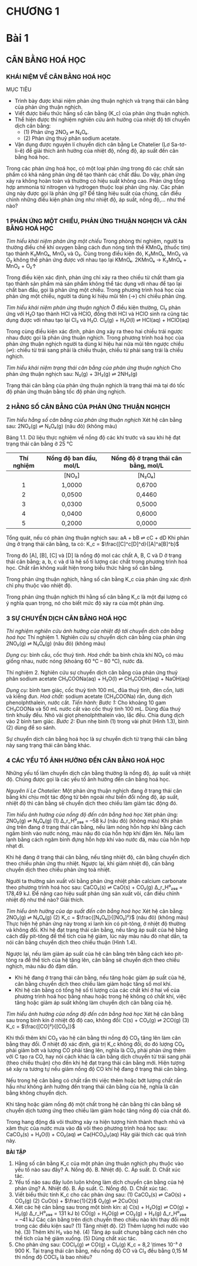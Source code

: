 # CHƯƠNG 1
# Bài 1
## CÂN BẰNG HOÁ HỌC
### KHÁI NIỆM VỀ CÂN BẰNG HOÁ HỌC

MỤC TIÊU
- Trình bày được khái niệm phản ứng thuận nghịch và trạng thái cân bằng của phản ứng thuận nghịch.
- Viết được biểu thức hằng số cân bằng (K_c) của phản ứng thuận nghịch.
- Thể hiện được thí nghiệm nghiên cứu ảnh hưởng của nhiệt độ tới chuyển dịch cân bằng:
  - (1) Phản ứng 2NO₂ ⇌ N₂O₄.
  - (2) Phản ứng thuỷ phân sodium acetate.
- Vận dụng được nguyên lí chuyển dịch cân bằng Le Chatelier (Lơ Sa-tơ-li-ê) để giải thích ảnh hưởng của nhiệt độ, nồng độ, áp suất đến cân bằng hoá học.

Trong các phản ứng hoá học, có một loại phản ứng trong đó các chất sản phẩm có khả năng phản ứng để tạo thành các chất đầu. Do vậy, phản ứng xảy ra không hoàn toàn và thường có hiệu suất không cao. Phản ứng tổng hợp ammonia từ nitrogen và hydrogen thuộc loại phản ứng này. Các phản ứng này được gọi là phản ứng gì? Để tăng hiệu suất của chúng, cần điều chỉnh những điều kiện phản ứng như nhiệt độ, áp suất, nồng độ,... như thế nào?

### 1 PHẢN ỨNG MỘT CHIỀU, PHẢN ỨNG THUẬN NGHỊCH VÀ CÂN BẰNG HOÁ HỌC

*Tìm hiểu khái niệm phản ứng một chiều*
Trong phòng thí nghiệm, người ta thường điều chế khí oxygen bằng cách đun nóng tinh thể KMnO₄ (thuốc tím) tạo thành K₂MnO₄, MnO₂ và O₂. Cùng trong điều kiện đó, K₂MnO₄, MnO₂ và O₂ không thể phản ứng được với nhau tạo lại KMnO₄.
2KMnO₄ → K₂MnO₄ + MnO₂ + O₂↑

Trong điều kiện xác định, phản ứng chỉ xảy ra theo chiều từ chất tham gia tạo thành sản phẩm mà sản phẩm không thể tác dụng với nhau để tạo lại chất ban đầu, gọi là phản ứng một chiều. Trong phương trình hoá học của phản ứng một chiều, người ta dùng kí hiệu mũi tên (→) chỉ chiều phản ứng.

*Tìm hiểu khái niệm phản ứng thuận nghịch*
Ở điều kiện thường, Cl₂ phản ứng với H₂O tạo thành HCl và HClO, đồng thời HCl và HClO sinh ra cũng tác dụng được với nhau tạo lại Cl₂ và H₂O.
Cl₂(g) + H₂O(l) ⇌ HCl(aq) + HClO(aq)

Trong cùng điều kiện xác định, phản ứng xảy ra theo hai chiều trái ngược nhau được gọi là phản ứng thuận nghịch. Trong phương trình hoá học của phản ứng thuận nghịch người ta dùng kí hiệu hai nửa mũi tên ngược chiều (⇌): chiều từ trái sang phải là chiều thuận, chiều từ phải sang trái là chiều nghịch.

*Tìm hiểu khái niệm trạng thái cân bằng của phản ứng thuận nghịch*
Cho phản ứng thuận nghịch sau:
N₂(g) + 3H₂(g) ⇌ 2NH₃(g)

Trạng thái cân bằng của phản ứng thuận nghịch là trạng thái mà tại đó tốc độ phản ứng thuận bằng tốc độ phản ứng nghịch.

### 2 HẰNG SỐ CÂN BẰNG CỦA PHẢN ỨNG THUẬN NGHỊCH

*Tìm hiểu hằng số cân bằng của phản ứng thuận nghịch*
Xét hệ cân bằng sau: 2NO₂(g) ⇌ N₂O₄(g)
                     (nâu đỏ) (không màu)

Bảng 1.1. Dữ liệu thực nghiệm về nồng độ các khí trước và sau khi hệ đạt trạng thái cân bằng ở 25 °C

| Thí nghiệm | Nồng độ ban đầu, mol/L | Nồng độ ở trạng thái cân bằng, mol/L |
| :-------: | :--------------------: | :----------------------------------: |
|           | [NO₂]                  | [N₂O₄]                               | [NO₂]                                | [N₂O₄]                               |
|     1     |         1,0000         |                0,6700                |                0,0547                |                0,6430                |
|     2     |         0,0500         |                0,4460                |                0,0457                |                0,4480                |
|     3     |         0,0300         |                0,5000                |                0,0475                |                0,4910                |
|     4     |         0,0400         |                0,6000                |                0,0523                |                0,5940                |
|     5     |         0,2000         |                0,0000                |                0,0204                |                0,0898                |

Tổng quát, nếu có phản ứng thuận nghịch sau:
aA + bB ⇌ cC + dD
Khi phản ứng ở trạng thái cân bằng, ta có:
K_c = $\frac{[C]^c[D]^d}{[A]^a[B]^b}$

Trong đó [A], [B], [C] và [D] là nồng độ mol các chất A, B, C và D ở trạng thái cân bằng; a, b, c và d là hệ số tỉ lượng các chất trong phương trình hoá học. Chất rắn không xuất hiện trong biểu thức hằng số cân bằng.

Trong phản ứng thuận nghịch, hằng số cân bằng K_c của phản ứng xác định chỉ phụ thuộc vào nhiệt độ.

Trong phản ứng thuận nghịch thì hằng số cân bằng K_c là một đại lượng có ý nghĩa quan trọng, nó cho biết mức độ xảy ra của một phản ứng.

### 3 SỰ CHUYỂN DỊCH CÂN BẰNG HOÁ HỌC

*Thí nghiệm nghiên cứu ảnh hưởng của nhiệt độ tới chuyển dịch cân bằng hoá học*
Thí nghiệm 1. Nghiên cứu sự chuyển dịch cân bằng của phản ứng
2NO₂(g) ⇌ N₂O₄(g)
(nâu đỏ) (không màu)

*Dụng cụ:* bình cầu, cốc thuỷ tinh.
*Hoá chất:* ba bình chứa khí NO₂ có màu giống nhau, nước nóng (khoảng 60 °C – 80 °C), nước đá.

Thí nghiệm 2. Nghiên cứu sự chuyển dịch cân bằng của phản ứng thuỷ phân sodium acetate
CH₃COONa(aq) + H₂O(l) ⇌ CH₃COOH(aq) + NaOH(aq)

*Dụng cụ:* bình tam giác, cốc thuỷ tinh 100 mL, đũa thuỷ tinh, đèn cồn, lưới và kiềng đun.
*Hoá chất:* sodium acetate (CH₃COONa) rắn, dung dịch phenolphthalein, nước cất.
*Tiến hành:*
*Bước 1:* Cho khoảng 10 gam CH₃COONa và 50 mL nước cất vào cốc thuỷ tinh 100 mL. Dùng đũa thuỷ tinh khuấy đều. Nhỏ vài giọt phenolphthalein vào, lắc đều. Chia dung dịch vào 2 bình tam giác.
*Bước 2:* Đun nhẹ bình (1) trong vài phút (Hình 1.3), bình (2) dùng để so sánh.

Sự chuyển dịch cân bằng hoá học là sự chuyển dịch từ trạng thái cân bằng này sang trạng thái cân bằng khác.

### 4 CÁC YẾU TỐ ẢNH HƯỞNG ĐẾN CÂN BẰNG HOÁ HỌC

Những yếu tố làm chuyển dịch cân bằng thường là nồng độ, áp suất và nhiệt độ. Chúng được gọi là các yếu tố ảnh hưởng đến cân bằng hoá học.

*Nguyên lí Le Chatelier:* Một phản ứng thuận nghịch đang ở trạng thái cân bằng khi chịu một tác động từ bên ngoài như biến đổi nồng độ, áp suất, nhiệt độ thì cân bằng sẽ chuyển dịch theo chiều làm giảm tác động đó.

*Tìm hiểu ảnh hưởng của nồng độ đến cân bằng hoá học*
Xét phản ứng: 2NO₂(g) ⇌ N₂O₄(g) (1) Δ_r_H⁰₂₉₈ = –58 kJ
                     (nâu đỏ) (không màu)
Khi phản ứng trên đang ở trạng thái cân bằng, nếu làm nóng hỗn hợp khí bằng cách ngâm bình vào nước nóng, màu nâu đỏ của hỗn hợp khí đậm lên. Nếu làm lạnh bằng cách ngâm bình đựng hỗn hợp khí vào nước đá, màu của hỗn hợp nhạt đi.

Khi hệ đang ở trạng thái cân bằng, nếu tăng nhiệt độ, cân bằng chuyển dịch theo chiều phản ứng thu nhiệt. Ngược lại, khi giảm nhiệt độ, cân bằng chuyển dịch theo chiều phản ứng toả nhiệt.

Người ta thường sản xuất vôi bằng phản ứng nhiệt phân calcium carbonate theo phương trình hoá học sau:
CaCO₃(s) ⇌ CaO(s) + CO₂(g)     Δ_r_H⁰₂₉₈ = 178,49 kJ.
Để nâng cao hiệu suất phản ứng sản xuất vôi, cần điều chỉnh nhiệt độ như thế nào? Giải thích.

*Tìm hiểu ảnh hưởng của áp suất đến cân bằng hoá học*
Xét hệ cân bằng: 2NO₂(g) ⇌ N₂O₄(g) (2) K_c = $\frac{[N₂O₄]}{[NO₂]²}$
                     (nâu đỏ) (không màu)
Thực hiện hệ phản ứng này trong xi lanh kín có pit-tông, ở nhiệt độ thường và không đổi. Khi hệ đạt trạng thái cân bằng, nếu tăng áp suất của hệ bằng cách đẩy pit-tông để thể tích của hệ giảm, lúc này màu nâu đỏ nhạt dần, ta nói cân bằng chuyển dịch theo chiều thuận (Hình 1.4).

Ngược lại, nếu làm giảm áp suất của hệ cân bằng trên bằng cách kéo pit-tông ra để thể tích của hệ tăng lên, cân bằng sẽ chuyển dịch theo chiều nghịch, màu nâu đỏ đậm dần.

- Khi hệ đang ở trạng thái cân bằng, nếu tăng hoặc giảm áp suất của hệ, cân bằng chuyển dịch theo chiều làm giảm hoặc tăng số mol khí.
- Khi hệ cân bằng có tổng hệ số tỉ lượng của các chất khí ở hai vế của phương trình hoá học bằng nhau hoặc trong hệ không có chất khí, việc tăng hoặc giảm áp suất không làm chuyển dịch cân bằng của hệ.

*Tìm hiểu ảnh hưởng của nồng độ đến cân bằng hoá học*
Xét hệ cân bằng sau trong bình kín ở nhiệt độ độ cao, không đổi:
C(s) + CO₂(g) ⇌ 2CO(g) (3) K_c = $\frac{[CO]²}{[CO₂]}$

Khi thổi thêm khí CO₂ vào hệ cân bằng thì nồng độ CO₂ tăng lên làm cân bằng thay đổi. Ở nhiệt độ xác định, giá trị K_c không đổi, do đó lượng CO₂ phải giảm bớt và lượng CO phải tăng lên, nghĩa là CO₂ phải phản ứng thêm với C tạo ra CO, hay nói cách khác là cân bằng dịch chuyển từ trái sang phải (theo chiều thuận) cho đến khi hệ đạt trạng thái cân bằng mới. Hiện tượng sẽ xảy ra tương tự nếu giảm nồng độ CO khí hệ đang ở trạng thái cân bằng.

Nếu trong hệ cân bằng có chất rắn thì việc thêm hoặc bớt lượng chất rắn hầu như không ảnh hưởng đến trạng thái cân bằng của hệ, nghĩa là cân bằng không chuyển dịch.

Khi tăng hoặc giảm nồng độ một chất trong hệ cân bằng thì cân bằng sẽ chuyển dịch tương ứng theo chiều làm giảm hoặc tăng nồng độ của chất đó.

Trong hang động đá vôi thường xảy ra hiện tượng hình thành thạch nhũ và xâm thực của nước mưa vào đá vôi theo phương trình hoá học sau:
CaCO₃(s) + H₂O(l) + CO₂(aq) ⇌ Ca(HCO₃)₂(aq)
Hãy giải thích các quá trình này.

**BÀI TẬP**

1. Hằng số cân bằng K_c của một phản ứng thuận nghịch phụ thuộc vào yếu tố nào sau đây?
   A. Nồng độ.   B. Nhiệt độ.   C. Áp suất.   D. Chất xúc tác.
2. Yếu tố nào sau đây luôn luôn không làm dịch chuyển cân bằng của hệ phản ứng?
   A. Nhiệt độ.   B. Áp suất.   C. Nồng độ.   D. Chất xúc tác.
3. Viết biểu thức tính K_c cho các phản ứng sau:
   (1) CaCO₃(s) ⇌ CaO(s) + CO₂(g)
   (2) CuO(s) + $\frac{1}{2}$ O₂(g) ⇌ 2CuO(s)
4. Xét các hệ cân bằng sau trong một bình kín:
   a) C(s) + H₂O(g) ⇌ CO(g) + H₂(g)            Δ_r_H⁰₂₉₈ = 131 kJ
   b) CO(g) + H₂O(g) ⇌ CO₂(g) + H₂(g)           Δ_r_H⁰₂₉₈ = –41 kJ
   Các cân bằng trên dịch chuyển theo chiều nào khi thay đổi một trong các điều kiện sau?
   (1) Tăng nhiệt độ.
   (2) Thêm lượng hơi nước vào hệ.
   (3) Thêm khí H₂ vào hệ.
   (4) Tăng áp suất chung bằng cách nén cho thể tích của hệ giảm xuống.
   (5) Dùng chất xúc tác.
5. Cho phản ứng sau:
   COCl₂(g) ⇌ CO(g) + Cl₂(g)          K_c = 8,2 \times 10⁻³ ở 900 K.
   Tại trạng thái cân bằng, nếu nồng độ CO và Cl₂ đều bằng 0,15 M thì nồng độ COCl₂ là bao nhiêu?
